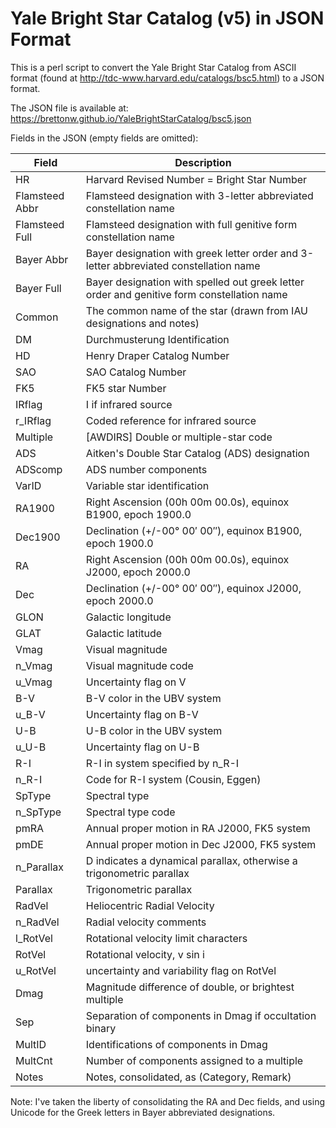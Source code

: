 # Yale Bright Star Catalog (v5) in JSON Format
This is a perl script to convert the Yale Bright Star Catalog from ASCII format (found at 
http://tdc-www.harvard.edu/catalogs/bsc5.html) to a JSON format.

The JSON file is available at: https://brettonw.github.io/YaleBrightStarCatalog/bsc5.json

Fields in the JSON (empty fields are omitted):

| Field | Description |
| ----- | ----------- |
| HR | Harvard Revised Number = Bright Star Number |
| Flamsteed Abbr| Flamsteed designation with 3-letter abbreviated constellation name | 
| Flamsteed Full| Flamsteed designation with full genitive form constellation name | 
| Bayer Abbr| Bayer designation with greek letter order and 3-letter abbreviated constellation name | 
| Bayer Full| Bayer designation with spelled out greek letter order and genitive form constellation name | 
| Common | The common name of the star (drawn from IAU designations and notes) |
| DM | Durchmusterung Identification |
| HD | Henry Draper Catalog Number |
| SAO | SAO Catalog Number |
| FK5 | FK5 star Number |
| IRflag | I if infrared source |
| r_IRflag | Coded reference for infrared source |
| Multiple | [AWDIRS] Double or multiple-star code |
| ADS | Aitken's Double Star Catalog (ADS) designation |
| ADScomp | ADS number components |
| VarID | Variable star identification |
| RA1900 | Right Ascension (00h 00m 00.0s), equinox B1900, epoch 1900.0 |
| Dec1900 | Declination (+/-00° 00′ 00″), equinox B1900, epoch 1900.0 |
| RA | Right Ascension (00h 00m 00.0s), equinox J2000, epoch 2000.0 |
| Dec | Declination (+/-00° 00′ 00″), equinox J2000, epoch 2000.0 |
| GLON | Galactic longitude |
| GLAT | Galactic latitude |
| Vmag | Visual magnitude |
| n_Vmag | Visual magnitude code |
| u_Vmag | Uncertainty flag on V |
| B-V | B-V color in the UBV system |
| u_B-V | Uncertainty flag on B-V |
| U-B | U-B color in the UBV system |
| u_U-B | Uncertainty flag on U-B |
| R-I | R-I   in system specified by n_R-I |
| n_R-I | Code for R-I system (Cousin, Eggen) |
| SpType | Spectral type |
| n_SpType | Spectral type code |
| pmRA | Annual proper motion in RA J2000, FK5 system |
| pmDE | Annual proper motion in Dec J2000, FK5 system |
| n_Parallax | D indicates a dynamical parallax, otherwise a trigonometric parallax |
| Parallax | Trigonometric parallax |
| RadVel | Heliocentric Radial Velocity |
| n_RadVel | Radial velocity comments |
| l_RotVel | Rotational velocity limit characters |
| RotVel | Rotational velocity, v sin i |
| u_RotVel | uncertainty and variability flag on RotVel |
| Dmag | Magnitude difference of double, or brightest multiple |
| Sep | Separation of components in Dmag if occultation binary |
| MultID | Identifications of components in Dmag |
| MultCnt | Number of components assigned to a multiple |
| Notes | Notes, consolidated, as (Category, Remark)  |


Note: I've taken the liberty of consolidating the RA and Dec fields, and using Unicode for the Greek letters in Bayer abbreviated designations.
